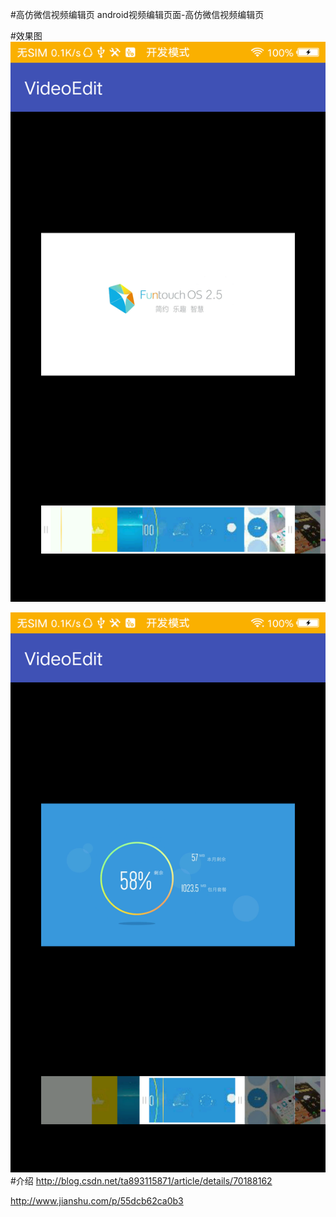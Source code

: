 #高仿微信视频编辑页
android视频编辑页面-高仿微信视频编辑页

#效果图
<img src="/pic1.png" /></p>
<img src="/pic2.png" />
#介绍
http://blog.csdn.net/ta893115871/article/details/70188162

http://www.jianshu.com/p/55dcb62ca0b3
